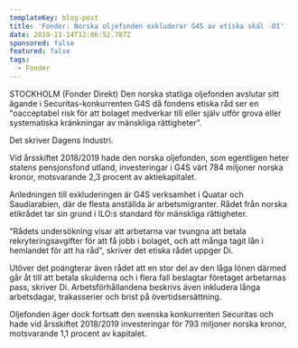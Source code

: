 ```yaml
---
templateKey: blog-post
title: 'Fonder: Norska oljefonden exkluderar G4S av etiska skäl -DI'
date: 2019-11-14T12:06:52.787Z
sponsored: false
featured: false
tags:
  - Fonder
---
```

STOCKHOLM (Fonder Direkt) Den norska statliga oljefonden avslutar sitt ägande i Securitas-konkurrenten G4S då fondens etiska råd ser en "oacceptabel risk för att bolaget medverkar till eller själv utför grova eller systematiska kränkningar av mänskliga rättigheter".



Det skriver Dagens Industri.



Vid årsskiftet 2018/2019 hade den norska oljefonden, som egentligen heter statens pensjonsfond utland, investeringar i G4S värt 784 miljoner norska kronor, motsvarande 2,3 procent av aktiekapitalet.



Anledningen till exkluderingen är G4S verksamhet i Quatar och Saudiarabien, där de flesta anställda är arbetsmigranter. Rådet från norska etikrådet tar sin grund i ILO:s standard för mänskliga rättigheter.



"Rådets undersökning visar att arbetarna var tvungna att betala rekryteringsavgifter för att få jobb i bolaget, och att många tagit lån i hemlandet för att ha råd", skriver det etiska rådet uppger Di.



Utöver det poängterar även rådet att en stor del av den låga lönen därmed går åt till att betala skulderna och i flera fall beslagtar företaget arbetarnas pass, skriver Di. Arbetsförhållandena beskrivs även inkludera långa arbetsdagar, trakasserier och brist på övertidsersättning.



Oljefonden äger dock fortsatt den svenska konkurrenten Securitas och hade vid årsskiftet 2018/2019 investeringar för 793 miljoner norska kronor, motsvarande 1,1 procent av kapitalet.
